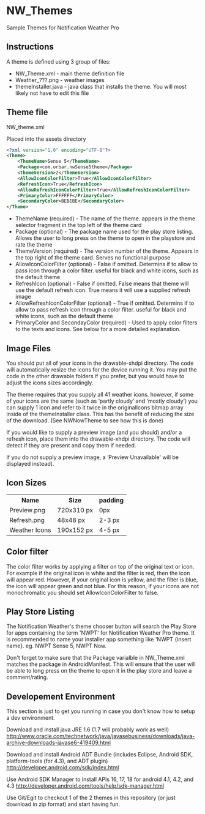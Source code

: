 NW_Themes
=========

Sample Themes for Notification Weather Pro


Instructions
-------------

A theme is defined using 3 group of files:

* NW_Theme.xml - main theme definition file
* Weather_???.png - weather images
* themeInstaller.java - java class that installs the theme. You will most likely not have to edit this file


Theme file
---------------


NW_theme.xml

Placed into the assets directory

```xml
<?xml version="1.0" encoding="UTF-8"?>
<Theme>
	<ThemeName>Sense 5</ThemeName>
	<Package>com.orbar.nwSense5theme</Package>
	<ThemeVersion>2</ThemeVersion>
	<AllowIconColorFilter>True</AllowIconColorFilter>
	<RefreshIcon>True</RefreshIcon>
	<AllowRefreshIconColorFilter>True</AllowRefreshIconColorFilter>
	<PrimaryColor>FFFFFF</PrimaryColor>
	<SecondaryColor>BEBEBE</SecondaryColor>
</Theme>
```

* ThemeName (required) - The name of the theme. appears in the theme selector fragment in the top left of the theme card
* Package (optional) - The package name used for the play store listing. Allows the user to long press on the theme to open in the playstore and rate the theme
* ThemeVersion (required) - The version number of the theme. Appears in the top right of the theme card. Serves no functional purpose
* AllowIconColorFilter (optional) - False if omitted. Determins if to allow to pass icon through a color filter. useful for black and white icons, such as the default theme
* RefreshIcon (optional) - False if omitted. False means that theme will use the default refresh icon. True means it will use a supplied refresh image
* AllowRefreshIconColorFilter (optional) - True if omitted. Determins if to allow to pass refresh icon through a color filter. useful for black and white icons, such as the default theme
* PrimaryColor and SecondayColor (required) - Used to apply color filters to the texts and icons. See below for a more detailed explanation.

Image Files
-----------

You should put all of your icons in the drawable-xhdpi directory. The code will automatically resize the icons for the device running it. You may put the code in the other drawable folders if you prefer, but you would have to adjust the icons sizes accordingly.

The theme requires that you supply all 41 weather icons. however, if some of your icons are the same (such as ‘partly cloudy’ and ‘mostly cloudy’) you can supply 1 icon and refer to it twice in the originalIcons bitmap array inside of the themeInstaller class.
This has the benefit of reducing the size of the download. (See NWNowTheme to see how this is done)

If you would like to supply a preview image (and you should) and/or a refresh icon, place them into the drawable-xhdpi directory. The code will detect if they are present and copy them if needed.

If you do not supply a preview image, a ‘Preview Unavailable' will be displayed instead).



Icon Sizes
-------------

<table>
  <tr>
    <th>Name</th><th>Size</th><th>padding</th>
  </tr>
  <tr>
    <td>Preview.png</td><td>720x310 px</td><td>0px</td>
  </tr>
  <tr>
    <td>Refresh.png</td><td>48x48 px</td><td>2-3 px</td>
  </tr>
  <tr>
    <td>Weather Icons</td><td>190x152 px</td><td>4-5 px</td>
  </tr>
</table>


Color filter
----------

The color filter works by applying a filter on top of the original text or icon. For example if the original icon is white and the filter is red, then the icon will appear red. However, if your original icon is yellow, and the filter is blue, the icon will appear green and not blue. For this reason, if your icons are not monochromatic you should set AllowIconColorFilter to false.  

 
Play Store Listing
----------------------

The Notification Weather's theme chooser button will search the Play Store for apps containing the term 'NWPT' for Notification Weather Pro theme.
It is recommended to name your installer app something like 'NWPT {insert name}. eg. NWPT Sense 5, NWPT Now.


Don't forget to make sure that the Package varialble in NW_Theme.xml matches the package in AndroidManifest. This will ensure that the user will be able to long press on the theme to open it in the play store and leave a comment/rating.


Developement Environment
------------------------

This section is just to get you running in case you don't know how to setup a dev environment.

Download and install java JRE 1.6 (1.7 will probably work as well) http://www.oracle.com/technetwork/java/javasebusiness/downloads/java-archive-downloads-javase6-419409.html

Download and install Android ADT Bundle (includes Eclipse, Android SDK, platform-tools (for 4.3), and ADT plugin) http://developer.android.com/sdk/index.html

Use Android SDK Manager to install APIs 16, 17, 18 for android 4.1, 4.2, and 4.3 http://developer.android.com/tools/help/sdk-manager.html

Use Git/Egit to checkout 1 of the 2 themes in this repository (or just download in zip format) and start having fun.


